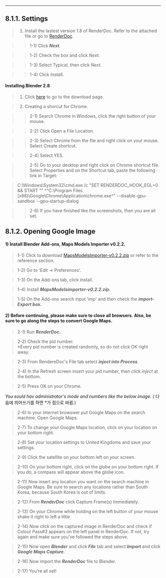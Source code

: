 -----
## 8.1.1. Settings

> 1) Install the lastest version 1.8 of RenderDoc. Refer to the attached file or go to [RenderDoc](https://renderdoc.org/builds).

>> 1-1) Click **_Next_**.

>> 1-2) Check the box and click _Next_.

>> 1-3) Select Typical, then click _Next_.

>> 1-4)  Click _Install_.

#### Installing Blender 2.8

> 1) Click [here](https://www.blender.org/download/Blender2.82/blender-2.82-windows64.msi/) to go to the download page.

> 2) Creating a shorcut for Chrome.

>> 2-1) Search Chrome in Windows, click the right button of your mouse.

>> 2-2) Click Open a File Location.

>> 2-3) Select Chrome from the file and right click on your mouse. Select Create shortcut.

>> 2-4) Select YES.

>> 2-5) Go to your desktop and right click on Chrome shortcut file. Select Properties and on the Shortcut tab, paste the following link in Target: 

> C:\Windows\System32\cmd.exe /c "SET RENDERDOC_HOOK_EGL=0 && START "" ^"C:\Program Files (x86)\Google\Chrome\Application\chrome.exe^" --disable-gpu-sandbox --gpu-startup-dialog

>> 2-6) If you have finished like the screenshots, then you are all set.

## 8.1.2. Opening Google Image

#### 1) Install Blender Add-ons, Maps Models Importer v0.2.2.

> 1-1) Click to download [MapsModelsImporter-v0.2.2.zip](https://github.com/eliemichel/MapsModelsImporter/releases/tag/v0.2.2) or refer to the reference section. 

> 1-2) Go to 'Edit -> Preferences'.

> 1-3) On the Add-ons tab, click install.

> 1-4) Install **_MapsModelsimporter-v0.2.2.zip._**

> 1-5) On the Add-ons search input 'imp' and then check the **_import-Export box._**

#### 2) Before continuing, please make sure to close all browsers. Also, be sure to go along the steps to convert Google Maps. 

> 2-1) Run **_RenderDoc._**

> 2-2) Check the pid number.  
  *Every pid number is created randomly, so do not click OK right away.

> 2-3) From RendereDoc's File tab select **_inject into Process_**.

> 2-4) In the Refresh screen insert your pid number, then click _inject_ at the bottom.

> 2-5) Press OK on your Chrome.

 *You sould hav administrator's mode and numbers like the below image. (* 다음에 띄어쓰기를 하면 *가 점으로 바뀜.)

> 2-6) In your internet browswer put Google Maps on the search machine. Open Google Maps.

> 2-7) To change your Google Maps location, click on your location on your bottom right.

> 2-8) Set your location settings to United Kingdoms and save your settings.

> 2-9) Click the satellite on your bottom left on your screen.

> 2-10) On your bottom right, click on the globe on your bottom right. If you do, a compass will appear above the globe icon.

> 2-11) Now insert any location you want on the search machine in Google Maps. Be sure to search any locations rather than South Korea, because South Korea is out of limits.

> 2-12) From **_RenderDoc_** click Capture Frame(s) Immediately.

> 2-13) On your Chrome while holding on the left button of your mouse shake it right to left a little

> 2-14) Now click on the captured image in RenderDoc and check if Colour Pass#3 appears on the left panel in RenderDoc. If not, try again and make sure you’ve followed the steps above.

> 2-15) Now open **_Blender_** and click **_File_** tab and select **_Import_** and click **_Google Maps Capture_**.

> 2-16) Now import the **_RenderDoc_** file to Blender. 

> 2-17) You’re all set!